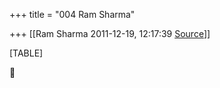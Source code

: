 +++
title = "004 Ram Sharma"

+++
[[Ram Sharma	2011-12-19, 12:17:39 [Source](https://groups.google.com/g/bvparishat/c/7xMInCPimho)]]



[TABLE]



